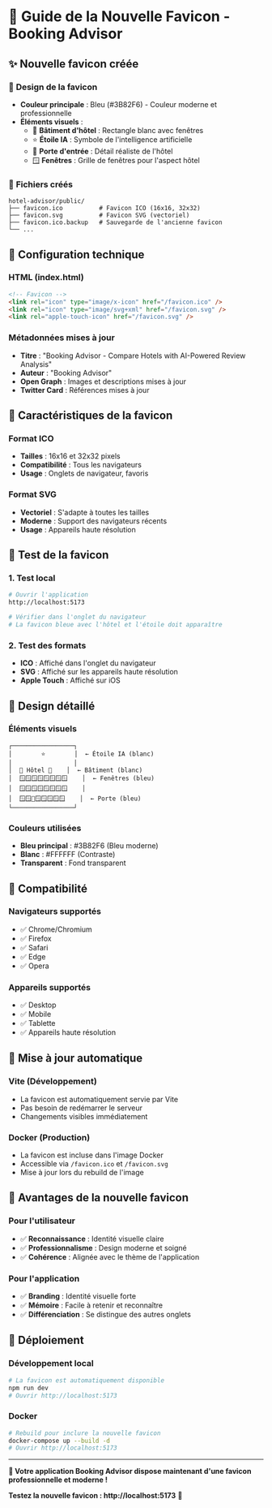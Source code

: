 # 🏨 Guide de la Nouvelle Favicon - Booking Advisor

## ✨ Nouvelle favicon créée

### 🎨 **Design de la favicon**
- **Couleur principale** : Bleu (#3B82F6) - Couleur moderne et professionnelle
- **Éléments visuels** :
  - 🏢 **Bâtiment d'hôtel** : Rectangle blanc avec fenêtres
  - ⭐ **Étoile IA** : Symbole de l'intelligence artificielle
  - 🚪 **Porte d'entrée** : Détail réaliste de l'hôtel
  - 🪟 **Fenêtres** : Grille de fenêtres pour l'aspect hôtel

### 📁 **Fichiers créés**
```
hotel-advisor/public/
├── favicon.ico          # Favicon ICO (16x16, 32x32)
├── favicon.svg          # Favicon SVG (vectoriel)
├── favicon.ico.backup   # Sauvegarde de l'ancienne favicon
└── ...
```

## 🔧 **Configuration technique**

### **HTML (index.html)**
```html
<!-- Favicon -->
<link rel="icon" type="image/x-icon" href="/favicon.ico" />
<link rel="icon" type="image/svg+xml" href="/favicon.svg" />
<link rel="apple-touch-icon" href="/favicon.svg" />
```

### **Métadonnées mises à jour**
- **Titre** : "Booking Advisor - Compare Hotels with AI-Powered Review Analysis"
- **Auteur** : "Booking Advisor"
- **Open Graph** : Images et descriptions mises à jour
- **Twitter Card** : Références mises à jour

## 🎯 **Caractéristiques de la favicon**

### **Format ICO**
- **Tailles** : 16x16 et 32x32 pixels
- **Compatibilité** : Tous les navigateurs
- **Usage** : Onglets de navigateur, favoris

### **Format SVG**
- **Vectoriel** : S'adapte à toutes les tailles
- **Moderne** : Support des navigateurs récents
- **Usage** : Appareils haute résolution

## 🧪 **Test de la favicon**

### **1. Test local**
```bash
# Ouvrir l'application
http://localhost:5173

# Vérifier dans l'onglet du navigateur
# La favicon bleue avec l'hôtel et l'étoile doit apparaître
```

### **2. Test des formats**
- **ICO** : Affiché dans l'onglet du navigateur
- **SVG** : Affiché sur les appareils haute résolution
- **Apple Touch** : Affiché sur iOS

## 🎨 **Design détaillé**

### **Éléments visuels**
```
┌─────────────────┐
│        ⭐        │  ← Étoile IA (blanc)
│                 │
│  🏢 Hôtel 🏢    │  ← Bâtiment (blanc)
│  🪟🪟🪟🪟🪟🪟🪟🪟    │  ← Fenêtres (bleu)
│  🪟🪟🪟🪟🪟🪟🪟🪟    │
│  🪟🪟🚪🪟🪟🪟🪟🪟    │  ← Porte (bleu)
└─────────────────┘
```

### **Couleurs utilisées**
- **Bleu principal** : #3B82F6 (Bleu moderne)
- **Blanc** : #FFFFFF (Contraste)
- **Transparent** : Fond transparent

## 📱 **Compatibilité**

### **Navigateurs supportés**
- ✅ Chrome/Chromium
- ✅ Firefox
- ✅ Safari
- ✅ Edge
- ✅ Opera

### **Appareils supportés**
- ✅ Desktop
- ✅ Mobile
- ✅ Tablette
- ✅ Appareils haute résolution

## 🔄 **Mise à jour automatique**

### **Vite (Développement)**
- La favicon est automatiquement servie par Vite
- Pas besoin de redémarrer le serveur
- Changements visibles immédiatement

### **Docker (Production)**
- La favicon est incluse dans l'image Docker
- Accessible via `/favicon.ico` et `/favicon.svg`
- Mise à jour lors du rebuild de l'image

## 🎯 **Avantages de la nouvelle favicon**

### **Pour l'utilisateur**
- ✅ **Reconnaissance** : Identité visuelle claire
- ✅ **Professionnalisme** : Design moderne et soigné
- ✅ **Cohérence** : Alignée avec le thème de l'application

### **Pour l'application**
- ✅ **Branding** : Identité visuelle forte
- ✅ **Mémoire** : Facile à retenir et reconnaître
- ✅ **Différenciation** : Se distingue des autres onglets

## 🚀 **Déploiement**

### **Développement local**
```bash
# La favicon est automatiquement disponible
npm run dev
# Ouvrir http://localhost:5173
```

### **Docker**
```bash
# Rebuild pour inclure la nouvelle favicon
docker-compose up --build -d
# Ouvrir http://localhost:5173
```

---

**🏨 Votre application Booking Advisor dispose maintenant d'une favicon professionnelle et moderne !**

**Testez la nouvelle favicon : http://localhost:5173** 🚀
